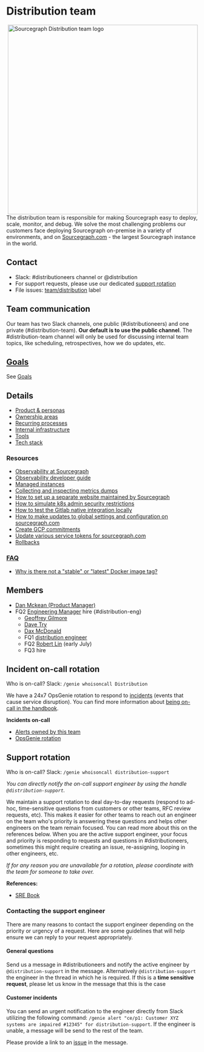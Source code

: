 # Distribution team

<img align="right" src="https://user-images.githubusercontent.com/3173176/92966535-955f2380-f42c-11ea-8723-2aa60c55b2db.png" height="500px" alt="Sourcegraph Distribution team logo"></img>

The distribution team is responsible for making Sourcegraph easy to deploy, scale, monitor, and debug. We solve the most challenging problems our customers face deploying Sourcegraph on-premise in a variety of environments, and on [Sourcegraph.com](https://sourcegraph.com/search) - the largest Sourcegraph instance in the world.

## Contact

- Slack: #distributioneers channel or @distribution
- For support requests, please use our dedicated [support rotation](#support-rotation)
- File issues: [team/distribution](https://github.com/sourcegraph/sourcegraph/issues/new?labels=team/distribution) label

## Team communication

Our team has two Slack channels, one public (#distributioneers) and one private (#distribution-team). **Our default is to use the public channel**. The #distribution-team channel will only be used for discussing internal team topics, like scheduling, retrospectives, how we do updates, etc.

## [Goals](goals.md)

See [Goals](goals.md)

## Details

- [Product & personas](product.md)
- [Ownership areas](ownership_areas.md)
- [Recurring processes](recurring_processes.md)
- [Internal infrastructure](internal_infrastructure.md)
- [Tools](tools/index.md)
- [Tech stack](tech_stack.md)

### Resources

- [Observability at Sourcegraph](../observability/index.md)
- [Observability developer guide](https://docs.sourcegraph.com/dev/background-information/observability)
- [Managed instances](managed/index.md)
- [Collecting and inspecting metrics dumps](metrics_dumps.md)
- [How to set up a separate website maintained by Sourcegraph](separate_website.md)
- [How to simulate k8s admin security restrictions](k8s_admin_custom_policy.md)
- [How to test the Gitlab native integration locally](gitlab_native_local.md)
- [How to make updates to global settings and configuration on sourcegraph.com](update_sourcegraph_website.md)
- [Create GCP commitments](gcp.md#committed-use-discounts)
- [Update various service tokens for sourcegraph.com](tokens.md)
- [Rollbacks](rollbacks.md)

### [FAQ](faq.md)

- [Why is there not a "stable" or "latest" Docker image tag?](faq.md#why-is-there-not-a-stable-or-latest-docker-image-tag)

## Members

- [Dan Mckean (Product Manager)](../../../company/team/index.md#dan-mckean-he-him)
- FQ2 [Engineering Manager](../roles.md#engineering-manager) hire {#distribution-eng}
  - [Geoffrey Gilmore](../../../company/team/index.md#geoffrey-gilmore)
  - [Dave Try](../../../company/team/index.md#dave-try)
  - [Dax McDonald](../../../company/team/index.md#dax-mcdonald-he-him)
  - FQ1 [distribution engineer](https://boards.greenhouse.io/sourcegraph91/jobs/4003908004)
  - FQ2 [Robert Lin](../../../company/team/index.md#robert-lin) (early July)
  - FQ3 hire

## Incident on-call rotation

Who is on-call? Slack: `/genie whoisoncall Distribution`

We have a 24x7 OpsGenie rotation to respond to [incidents](../incidents/index.md) (events that cause service disruption). You can find more information about [being on-call in the handbook](../incidents/on_call.md).

**Incidents on-call**

- [Alerts owned by this team](https://sourcegraph.com/search?q=repo:%5Egithub.com/sourcegraph/sourcegraph%24+file:monitoring/.*+%7B:%5B_%5D%2C+Owner:+monitoring.ObservableOwnerDistribution%2C+:%5B_%5D%7D+OR+%28:%5B_%5D%2C+monitoring.ObservableOwnerDistribution%29+count:1000&patternType=structural)
- [OpsGenie rotation](https://sourcegraph.app.opsgenie.com/teams/dashboard/aa59eba4-9b34-45ea-9515-c4dab4cbdac9/main)

## Support rotation

Who is on-call? Slack: `/genie whoisoncall distribution-support`

_You can directly notify the on-call support engineer by using the handle `@distribution-support`._

We maintain a support rotation to deal day-to-day requests (respond to ad-hoc, time-sensitive questions from customers or other teams, RFC review requests, etc). This makes it easier for other teams to reach out an engineer on the team who's priority is answering these questions and helps other engineers on the team remain focused. You can read more about this on the references below.
When you are the active support engineer, your focus and priority is responding to requests and questions in #distributioneers, sometimes this might require creating an issue, re-assigning, looping in other engineers, etc.

_If for any reason you are unavailable for a rotation, please coordinate with the team for someone to take over._

**References:**

- [SRE Book](https://sre.google/sre-book/dealing-with-interrupts/)

### Contacting the support engineer

There are many reasons to contact the support engineer depending on the priority or urgency of a request.
Here are some guidelines that will help ensure we can reply to your request appropriately.

#### General questions

Send us a message in #distributioneers and notify the active engineer by `@distribution-support` in the message.
Alternatively `@distribution-support` the engineer in the thread in which he is required.
If this is a **time sensitive request**, please let us know in the message that this is the case

#### Customer incidents

You can send an urgent notification to the engineer directly from Slack utilizing the following command: `/genie alert "ce/p1: Customer XYZ systems are impaired #12345" for distribution-support`.
If the engineer is unable, a message will be send to the rest of the team.

Please provide a link to an [issue](https://about.sourcegraph.com/handbook/ce/customer_issues) in the message.
